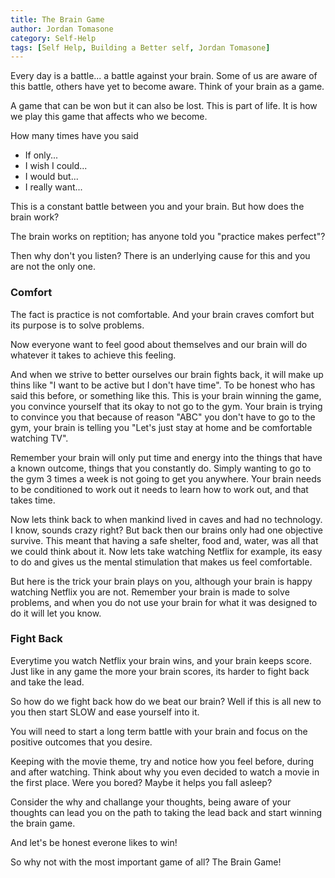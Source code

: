 ```yaml
---
title: The Brain Game
author: Jordan Tomasone
category: Self-Help
tags: [Self Help, Building a Better self, Jordan Tomasone]
---
```

Every day is a battle... a battle against your brain. Some of us are aware of this battle, others have yet to become aware. Think of your brain as a game.

A game that can be won but it can also be lost. This is part of life. It is how we play this game that affects who we become.

How many times have you said

* If only...
* I wish I could...
* I would but...
* I really want...

This is a constant battle between you and your brain. But how does the brain work?

The brain works on reptition; has anyone told you "practice makes perfect"?

Then why don't you listen? There is an underlying cause for this and you are not the only one.

### Comfort

The fact is practice is not comfortable. And your brain craves comfort but its purpose is to solve problems.

Now everyone want to feel good about themselves and our brain will do whatever it takes to achieve this feeling.

And when we strive to better ourselves our brain fights back, it will make up thins like "I want to be active but I don't have time". To be honest who has said this before, or something like this. This is your brain winning the game, you convince yourself that its okay to not go to the gym. Your brain is trying to convince you that because of reason "ABC" you don't have to go to the gym, your brain is telling you "Let's just stay at home and be comfortable watching TV".

Remember your brain will only put time and energy into the things that have a known outcome, things that you constantly do. Simply wanting to go to the gym 3 times a week is not going to get you anywhere. Your brain needs to be conditioned to work out it needs to learn how to work out, and that takes time.

Now lets think back to when mankind lived in caves and had no technology. I know, sounds crazy right? But back then our brains only had one objective survive. This meant that having a safe shelter, food and, water, was all that we could think about it. Now lets take watching Netflix for example, its easy to do and gives us the mental stimulation that makes us feel comfortable.

But here is the trick your brain plays on you, although your brain is happy watching Netflix you are not. Remember your brain is made to solve problems, and when you do not use your brain for what it was designed to do it will let you know.

### Fight Back

Everytime you watch Netflix your brain wins, and your brain keeps score. Just like in any game the more your brain scores, its harder to fight back and take the lead.

So how do we fight back how do we beat our brain? Well if this is all new to you then start SLOW and ease yourself into it.

You will need to start a long term battle with your brain and focus on the positive outcomes that you desire.

Keeping with the movie theme, try and notice how you feel before, during and after watching. Think about why you even decided to watch a movie in the first place. Were you bored? Maybe it helps you fall asleep?

Consider the why and challange your thoughts, being aware of your thoughts can lead you on the path to taking the lead back and start winning the brain game.

And let's be honest everone likes to win!

So why not with the most important game of all? The Brain Game!
